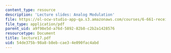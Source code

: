 ```yaml
---
content_type: resource
description: 'Lecture slides: Analog Modulation'
file: https://ol-ocw-studio-app-qa.s3.amazonaws.com/courses/6-661-receivers-antennas-and-signals-spring-2003/54de375b98a8b8ebcae34e090fac4abd_lecture17.pdf
file_type: application/pdf
parent_uid: a9f98e5d-a76d-5892-82b8-c2b2a1428576
resourcetype: Document
title: lecture17.pdf
uid: 54de375b-98a8-b8eb-cae3-4e090fac4abd
---
```


